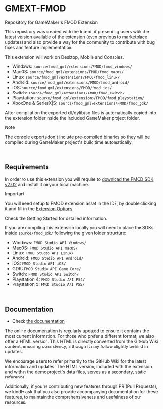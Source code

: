# GMEXT-FMOD
Repository for GameMaker's FMOD Extension

This repository was created with the intent of presenting users with the latest version available of the extension (even previous to marketplace updates) and also provide a way for the community to contribute with bug fixes and feature implementation.

This extension will work on Desktop, Mobile and Consoles.

* Windows: `source/fmod_gml/extensions/FMOD/fmod_windows/`
* MacOS: `source/fmod_gml/extensions/FMOD/fmod_macos/`
* Linux: `source/fmod_gml/extensions/FMOD/fmod_linux/`
* Android: `source/fmod_gml/extensions/FMOD/fmod_android/`
* iOS: `source/fmod_gml/extensions/FMOD/fmod_ios/`
* Switch: `source/fmod_gml/extensions/FMOD/fmod_switch/`
* Playstation: `source/fmod_gml/extensions/FMOD/fmod_playstation/`
* XboxOne & SeriesX|S: `source/fmod_gml/extensions/FMOD/fmod_gdk/`

After compilation the exported dll/dylib/so files is automatically copied into the extension folder inside the included GameMaker project folder.

> [!NOTE]
> The console exports don't include pre-compiled binaries so they will be compiled during GameMaker project's build time automatically.

<br>

## Requirements

In order to use this extension you will require to [download the FMOD SDK v2.02](https://www.fmod.com/download) and install it on your local machine.

> [!IMPORTANT]
> You will need setup to FMOD extension asset in the IDE, by double clicking it and fill in the [Extension Options](https://manual.gamemaker.io/monthly/en/The_Asset_Editors/Extensions.htm).
>
> Check the [Getting Started](https://github.com/YoYoGames/GMEXT-FMOD/wiki/GettingStarted) for detailed information.

If you are compiling this extension locally you will need to place the SDKs inside `source/fmod_sdk/` following the given folder structure:

* Windows: `FMOD Studio API Windows/`
* MacOS: `FMOD Studio API macOS/`
* Linux: `FMOD Studio API Linux/`
* Android: `FMOD Studio API Android/`
* iOS: `FMOD Studio API iOS/`
* GDK: `FMOD Studio API Game Core/`
* Switch: `FMOD Studio API Switch/`
* Playstation 4: `FMOD Studio API PS4/`
* Playstation 5: `FMOD Studio API PS5/`

<br>

## Documentation

* Check [the documentation](../../wiki)

The online documentation is regularly updated to ensure it contains the most current information. For those who prefer a different format, we also offer a HTML version. This HTML is directly converted from the GitHub Wiki content, ensuring consistency, although it may follow slightly behind in updates.

We encourage users to refer primarily to the GitHub Wiki for the latest information and updates. The HTML version, included with the extension and within the demo project's data files, serves as a secondary, static reference.

Additionally, if you're contributing new features through PR (Pull Requests), we kindly ask that you also provide accompanying documentation for these features, to maintain the comprehensiveness and usefulness of our resources.

